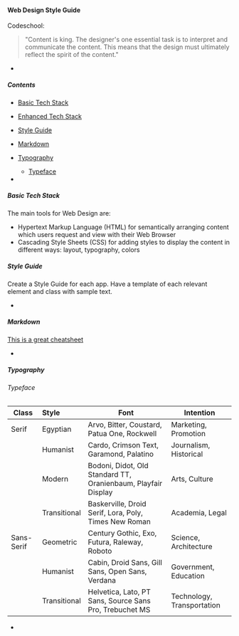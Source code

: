 #### Web Design Style Guide

Codeschool:
> "Content is king. The designer's one essential task is to interpret and communicate the content.
> This means that the design must ultimately reflect the spirit of the content."

-

##### Contents

- [Basic Tech Stack](#basic-tech-stack)
- [Enhanced Tech Stack](#enhanced-tech-stack)
- [Style Guide](#style-guide)
- [Markdown](#markdown)
- [Typography](#typography)
  - [Typeface](#typeface)

-

##### Basic Tech Stack

The main tools for Web Design are:
- Hypertext Markup Language (HTML) for semantically arranging content which users request and view with their Web Browser
- Cascading Style Sheets (CSS) for adding styles to display the content in different ways: layout, typography, colors

##### Style Guide

Create a Style Guide for each app.
Have a template of each relevant element and class with sample text.

-

##### Markdown

[This is a great cheatsheet](https://github.com/adam-p/markdown-here/wiki/Markdown-Here-Cheatsheet#hr)

-

##### Typography
###### Typeface

| Class         | Style         | Font  | Intention |
| ------------- |:------------- | ----- | --------- |
| Serif         | Egyptian      | Arvo, Bitter, Coustard, Patua One, Rockwell | Marketing, Promotion |
|               | Humanist      | Cardo, Crimson Text, Garamond, Palatino | Journalism, Historical |
|               | Modern        | Bodoni, Didot, Old Standard TT, Oranienbaum, Playfair Display | Arts, Culture |
|               | Transitional  | Baskerville, Droid Serif, Lora, Poly, Times New Roman | Academia, Legal |
| Sans-Serif    | Geometric     | Century Gothic, Exo, Futura, Raleway, Roboto | Science, Architecture |
|               | Humanist      | Cabin, Droid Sans, Gill Sans, Open Sans, Verdana | Government, Education |
|               | Transitional  | Helvetica, Lato, PT Sans, Source Sans Pro, Trebuchet MS | Technology, Transportation |

-
